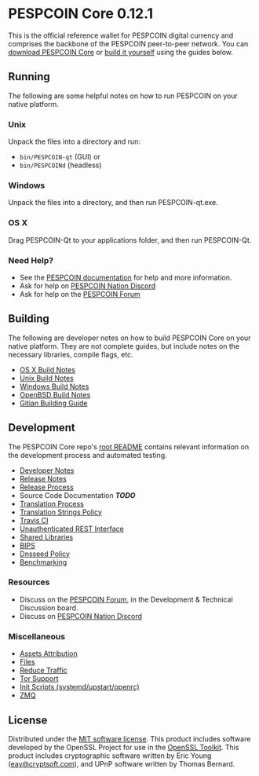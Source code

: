 PESPCOIN Core 0.12.1
=====================

This is the official reference wallet for PESPCOIN digital currency and comprises the backbone of the PESPCOIN peer-to-peer network. You can [download PESPCOIN Core](https://www.pespcoin.io/downloads/) or [build it yourself](#building) using the guides below.

Running
---------------------
The following are some helpful notes on how to run PESPCOIN on your native platform.

### Unix

Unpack the files into a directory and run:

- `bin/PESPCOIN-qt` (GUI) or
- `bin/PESPCOINd` (headless)

### Windows

Unpack the files into a directory, and then run PESPCOIN-qt.exe.

### OS X

Drag PESPCOIN-Qt to your applications folder, and then run PESPCOIN-Qt.

### Need Help?

* See the [PESPCOIN documentation](https://PESPCOIN.atlassian.net/wiki/display/DOC)
for help and more information.
* Ask for help on [PESPCOIN Nation Discord](http://PESPCOINchat.org)
* Ask for help on the [PESPCOIN Forum](https://PESPCOIN.org/forum)

Building
---------------------
The following are developer notes on how to build PESPCOIN Core on your native platform. They are not complete guides, but include notes on the necessary libraries, compile flags, etc.

- [OS X Build Notes](build-osx.md)
- [Unix Build Notes](build-unix.md)
- [Windows Build Notes](build-windows.md)
- [OpenBSD Build Notes](build-openbsd.md)
- [Gitian Building Guide](gitian-building.md)

Development
---------------------
The PESPCOIN Core repo's [root README](/README.md) contains relevant information on the development process and automated testing.

- [Developer Notes](developer-notes.md)
- [Release Notes](release-notes.md)
- [Release Process](release-process.md)
- Source Code Documentation ***TODO***
- [Translation Process](translation_process.md)
- [Translation Strings Policy](translation_strings_policy.md)
- [Travis CI](travis-ci.md)
- [Unauthenticated REST Interface](REST-interface.md)
- [Shared Libraries](shared-libraries.md)
- [BIPS](bips.md)
- [Dnsseed Policy](dnsseed-policy.md)
- [Benchmarking](benchmarking.md)

### Resources
* Discuss on the [PESPCOIN Forum](https://PESPCOIN.org/forum), in the Development & Technical Discussion board.
* Discuss on [PESPCOIN Nation Discord](http://PESPCOINchat.org)

### Miscellaneous
- [Assets Attribution](assets-attribution.md)
- [Files](files.md)
- [Reduce Traffic](reduce-traffic.md)
- [Tor Support](tor.md)
- [Init Scripts (systemd/upstart/openrc)](init.md)
- [ZMQ](zmq.md)

License
---------------------
Distributed under the [MIT software license](/COPYING).
This product includes software developed by the OpenSSL Project for use in the [OpenSSL Toolkit](https://www.openssl.org/). This product includes
cryptographic software written by Eric Young ([eay@cryptsoft.com](mailto:eay@cryptsoft.com)), and UPnP software written by Thomas Bernard.

